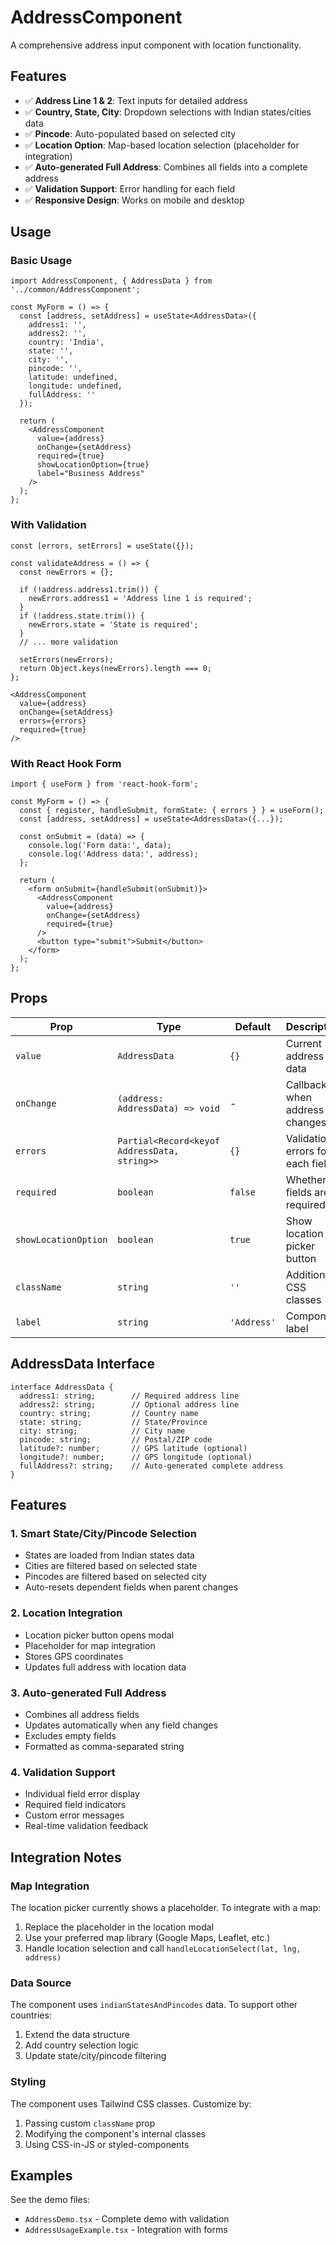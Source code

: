 # AddressComponent

A comprehensive address input component with location functionality.

## Features

- ✅ **Address Line 1 & 2**: Text inputs for detailed address
- ✅ **Country, State, City**: Dropdown selections with Indian states/cities data
- ✅ **Pincode**: Auto-populated based on selected city
- ✅ **Location Option**: Map-based location selection (placeholder for integration)
- ✅ **Auto-generated Full Address**: Combines all fields into a complete address
- ✅ **Validation Support**: Error handling for each field
- ✅ **Responsive Design**: Works on mobile and desktop

## Usage

### Basic Usage

```tsx
import AddressComponent, { AddressData } from '../common/AddressComponent';

const MyForm = () => {
  const [address, setAddress] = useState<AddressData>({
    address1: '',
    address2: '',
    country: 'India',
    state: '',
    city: '',
    pincode: '',
    latitude: undefined,
    longitude: undefined,
    fullAddress: ''
  });

  return (
    <AddressComponent
      value={address}
      onChange={setAddress}
      required={true}
      showLocationOption={true}
      label="Business Address"
    />
  );
};
```

### With Validation

```tsx
const [errors, setErrors] = useState({});

const validateAddress = () => {
  const newErrors = {};
  
  if (!address.address1.trim()) {
    newErrors.address1 = 'Address line 1 is required';
  }
  if (!address.state.trim()) {
    newErrors.state = 'State is required';
  }
  // ... more validation
  
  setErrors(newErrors);
  return Object.keys(newErrors).length === 0;
};

<AddressComponent
  value={address}
  onChange={setAddress}
  errors={errors}
  required={true}
/>
```

### With React Hook Form

```tsx
import { useForm } from 'react-hook-form';

const MyForm = () => {
  const { register, handleSubmit, formState: { errors } } = useForm();
  const [address, setAddress] = useState<AddressData>({...});

  const onSubmit = (data) => {
    console.log('Form data:', data);
    console.log('Address data:', address);
  };

  return (
    <form onSubmit={handleSubmit(onSubmit)}>
      <AddressComponent
        value={address}
        onChange={setAddress}
        required={true}
      />
      <button type="submit">Submit</button>
    </form>
  );
};
```

## Props

| Prop | Type | Default | Description |
|------|------|---------|-------------|
| `value` | `AddressData` | `{}` | Current address data |
| `onChange` | `(address: AddressData) => void` | - | Callback when address changes |
| `errors` | `Partial<Record<keyof AddressData, string>>` | `{}` | Validation errors for each field |
| `required` | `boolean` | `false` | Whether fields are required |
| `showLocationOption` | `boolean` | `true` | Show location picker button |
| `className` | `string` | `''` | Additional CSS classes |
| `label` | `string` | `'Address'` | Component label |

## AddressData Interface

```tsx
interface AddressData {
  address1: string;        // Required address line
  address2: string;        // Optional address line
  country: string;         // Country name
  state: string;           // State/Province
  city: string;            // City name
  pincode: string;         // Postal/ZIP code
  latitude?: number;       // GPS latitude (optional)
  longitude?: number;      // GPS longitude (optional)
  fullAddress?: string;    // Auto-generated complete address
}
```

## Features

### 1. Smart State/City/Pincode Selection
- States are loaded from Indian states data
- Cities are filtered based on selected state
- Pincodes are filtered based on selected city
- Auto-resets dependent fields when parent changes

### 2. Location Integration
- Location picker button opens modal
- Placeholder for map integration
- Stores GPS coordinates
- Updates full address with location data

### 3. Auto-generated Full Address
- Combines all address fields
- Updates automatically when any field changes
- Excludes empty fields
- Formatted as comma-separated string

### 4. Validation Support
- Individual field error display
- Required field indicators
- Custom error messages
- Real-time validation feedback

## Integration Notes

### Map Integration
The location picker currently shows a placeholder. To integrate with a map:

1. Replace the placeholder in the location modal
2. Use your preferred map library (Google Maps, Leaflet, etc.)
3. Handle location selection and call `handleLocationSelect(lat, lng, address)`

### Data Source
The component uses `indianStatesAndPincodes` data. To support other countries:

1. Extend the data structure
2. Add country selection logic
3. Update state/city/pincode filtering

### Styling
The component uses Tailwind CSS classes. Customize by:

1. Passing custom `className` prop
2. Modifying the component's internal classes
3. Using CSS-in-JS or styled-components

## Examples

See the demo files:
- `AddressDemo.tsx` - Complete demo with validation
- `AddressUsageExample.tsx` - Integration with forms
